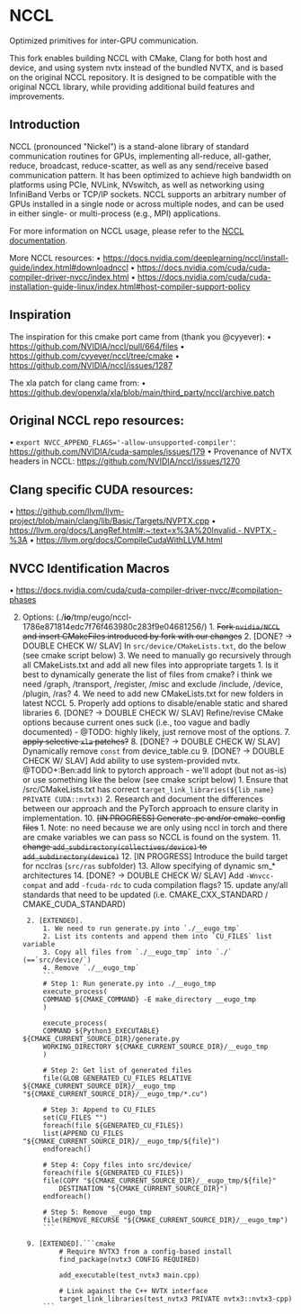 # NCCL

Optimized primitives for inter-GPU communication.

This fork enables building NCCL with CMake, Clang for both host and device, and using system nvtx instead of the bundled NVTX, and is based on the original NCCL repository. It is designed to be compatible with the original NCCL library, while providing additional build features and improvements.

## Introduction

NCCL (pronounced "Nickel") is a stand-alone library of standard communication routines for GPUs, implementing all-reduce, all-gather, reduce, broadcast, reduce-scatter, as well as any send/receive based communication pattern. It has been optimized to achieve high bandwidth on platforms using PCIe, NVLink, NVswitch, as well as networking using InfiniBand Verbs or TCP/IP sockets. NCCL supports an arbitrary number of GPUs installed in a single node or across multiple nodes, and can be used in either single- or multi-process (e.g., MPI) applications.

For more information on NCCL usage, please refer to the [NCCL documentation](https://docs.nvidia.com/deeplearning/sdk/nccl-developer-guide/index.html).

More NCCL resources:
• https://docs.nvidia.com/deeplearning/nccl/install-guide/index.html#downloadnccl
• https://docs.nvidia.com/cuda/cuda-compiler-driver-nvcc/index.html
• https://docs.nvidia.com/cuda/cuda-installation-guide-linux/index.html#host-compiler-support-policy


## Inspiration

The inspiration for this cmake port came from (thank you @cyyever):
• https://github.com/NVIDIA/nccl/pull/664/files
• https://github.com/cyyever/nccl/tree/cmake
• https://github.com/NVIDIA/nccl/issues/1287

The xla patch for clang came from:
• https://github.dev/openxla/xla/blob/main/third_party/nccl/archive.patch


## Original NCCL repo resources:
• `export NVCC_APPEND_FLAGS='-allow-unsupported-compiler'`: https://github.com/NVIDIA/cuda-samples/issues/179
• Provenance of NVTX headers in NCCL: https://github.com/NVIDIA/nccl/issues/1270


## Clang specific CUDA resources:
• https://github.com/llvm/llvm-project/blob/main/clang/lib/Basic/Targets/NVPTX.cpp
• https://llvm.org/docs/LangRef.html#:~:text=x%3A%20Invalid.-,NVPTX,-%3A
• https://llvm.org/docs/CompileCudaWithLLVM.html


## NVCC Identification Macros
• https://docs.nvidia.com/cuda/cuda-compiler-driver-nvcc/#compilation-phases




2. Options: (./__io__/tmp/eugo/nccl-1786e871814edc7f76f463980c283f9e04681256/)
        1. ~~Fork `nvidia/NCCL` and insert CMakeFiles introduced by fork with our changes~~
        2. [DONE? -> DOUBLE CHECK W/ SLAV] In `src/device/CMakeLists.txt`, do the below (see cmake script below)
        3. We need to manually go recursively through all CMakeLists.txt and add all new files into appropriate targets
            1. Is it best to dynamically generate the list of files from cmake? i think we need /graph, /transport, /register, /misc and exclude /include, /device, /plugin, /ras?
        4. We need to add new CMakeLists.txt for new folders in latest NCCL
        5. Properly add options to disable/enable static and shared libraries
        6. [DONE? -> DOUBLE CHECK W/ SLAV] Refine/revise CMake options because current ones suck (i.e., too vague and badly documented) - @TODO: highly likely, just remove most of the options.
        7. ~~apply selective `xla` patches?~~
        8. [DONE? -> DOUBLE CHECK W/ SLAV] Dynamically remove `const` from device_table.cu
        9. [DONE? -> DOUBLE CHECK W/ SLAV] Add ability to use system-provided nvtx.  @TODO+:Ben:add link to pytorch approach - we'll adopt (but not as-is) or use something like the below (see cmake script below)
            1. Ensure that /src/CMakeLists.txt has correct `target_link_libraries(${lib_name} PRIVATE CUDA::nvtx3)`
            2. Research and document the differences between our approach and the PyTorch approach to ensure clarity in implementation.
        10. ~~[IN PROGRESS] Generate .pc and/or cmake-config files~~
            1. Note: no need because we are only using nccl in torch and there are cmake variables we can pass so NCCL is found on the system.
        11. ~~change `add_subdirectory(collectives/device)` to `add_subdirectory(device)`~~
        12. [IN PROGRESS] Introduce the build target for ncclras (`src/ras` subfolder)
        13. Allow specifying of dynamic sm_* architectures
        14. [DONE? -> DOUBLE CHECK W/ SLAV] Add `-Wnvcc-compat` and add `-fcuda-rdc` to cuda compilation flags?
        15. update any/all standards that need to be updated (i.e. CMAKE_CXX_STANDARD / CMAKE_CUDA_STANDARD)

        2. [EXTENDED].
            1. We need to run generate.py into `./__eugo_tmp`
            2. List its contents and append them into `CU_FILES` list variable
            3. Copy all files from `./__eugo_tmp` into `./` (==`src/device/`)
            4. Remove `./__eugo_tmp`
            ```
            # Step 1: Run generate.py into ./__eugo_tmp
            execute_process(
            COMMAND ${CMAKE_COMMAND} -E make_directory __eugo_tmp
            )

            execute_process(
            COMMAND ${Python3_EXECUTABLE} ${CMAKE_CURRENT_SOURCE_DIR}/generate.py
            WORKING_DIRECTORY ${CMAKE_CURRENT_SOURCE_DIR}/__eugo_tmp
            )

            # Step 2: Get list of generated files
            file(GLOB GENERATED_CU_FILES RELATIVE ${CMAKE_CURRENT_SOURCE_DIR}/__eugo_tmp "${CMAKE_CURRENT_SOURCE_DIR}/__eugo_tmp/*.cu")

            # Step 3: Append to CU_FILES
            set(CU_FILES "")
            foreach(file ${GENERATED_CU_FILES})
            list(APPEND CU_FILES "${CMAKE_CURRENT_SOURCE_DIR}/__eugo_tmp/${file}")
            endforeach()

            # Step 4: Copy files into src/device/
            foreach(file ${GENERATED_CU_FILES})
            file(COPY "${CMAKE_CURRENT_SOURCE_DIR}/__eugo_tmp/${file}"
                DESTINATION "${CMAKE_CURRENT_SOURCE_DIR}")
            endforeach()

            # Step 5: Remove __eugo_tmp
            file(REMOVE_RECURSE "${CMAKE_CURRENT_SOURCE_DIR}/__eugo_tmp")
            ```

        9. [EXTENDED].```cmake
                # Require NVTX3 from a config-based install
                find_package(nvtx3 CONFIG REQUIRED)

                add_executable(test_nvtx3 main.cpp)

                # Link against the C++ NVTX interface
                target_link_libraries(test_nvtx3 PRIVATE nvtx3::nvtx3-cpp)
            ```